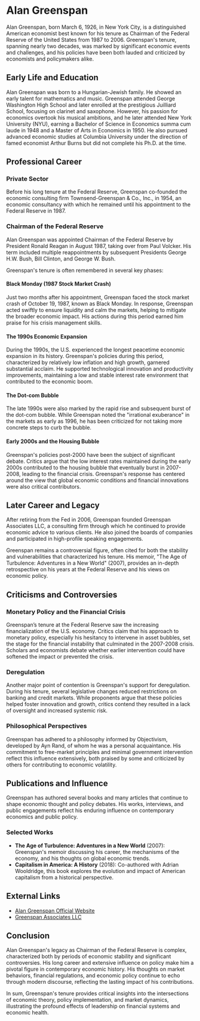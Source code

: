 # Alan Greenspan

Alan Greenspan, born March 6, 1926, in New York City, is a distinguished American economist best known for his tenure as Chairman of the Federal Reserve of the United States from 1987 to 2006. Greenspan's tenure, spanning nearly two decades, was marked by significant economic events and challenges, and his policies have been both lauded and criticized by economists and policymakers alike.

## Early Life and Education
Alan Greenspan was born to a Hungarian-Jewish family. He showed an early talent for mathematics and music. Greenspan attended George Washington High School and later enrolled at the prestigious Juilliard School, focusing on clarinet and saxophone. However, his passion for economics overtook his musical ambitions, and he later attended New York University (NYU), earning a Bachelor of Science in Economics summa cum laude in 1948 and a Master of Arts in Economics in 1950. He also pursued advanced economic studies at Columbia University under the direction of famed economist Arthur Burns but did not complete his Ph.D. at the time.

## Professional Career 

### Private Sector
Before his long tenure at the Federal Reserve, Greenspan co-founded the economic consulting firm Townsend-Greenspan & Co., Inc., in 1954, an economic consultancy with which he remained until his appointment to the Federal Reserve in 1987.

### Chairman of the Federal Reserve
Alan Greenspan was appointed Chairman of the Federal Reserve by President Ronald Reagan in August 1987, taking over from Paul Volcker. His term included multiple reappointments by subsequent Presidents George H.W. Bush, Bill Clinton, and George W. Bush. 

Greenspan's tenure is often remembered in several key phases:

#### Black Monday (1987 Stock Market Crash)
Just two months after his appointment, Greenspan faced the stock market crash of October 19, 1987, known as Black Monday. In response, Greenspan acted swiftly to ensure liquidity and calm the markets, helping to mitigate the broader economic impact. His actions during this period earned him praise for his crisis management skills.

#### The 1990s Economic Expansion  
During the 1990s, the U.S. experienced the longest peacetime economic expansion in its history. Greenspan's policies during this period, characterized by relatively low inflation and high growth, garnered substantial acclaim. He supported technological innovation and productivity improvements, maintaining a low and stable interest rate environment that contributed to the economic boom.

#### The Dot-com Bubble
The late 1990s were also marked by the rapid rise and subsequent burst of the dot-com bubble. While Greenspan noted the "irrational exuberance" in the markets as early as 1996, he has been criticized for not taking more concrete steps to curb the bubble.

#### Early 2000s and the Housing Bubble
Greenspan's policies post-2000 have been the subject of significant debate. Critics argue that the low interest rates maintained during the early 2000s contributed to the housing bubble that eventually burst in 2007-2008, leading to the financial crisis. Greenspan's response has centered around the view that global economic conditions and financial innovations were also critical contributors.

## Later Career and Legacy

After retiring from the Fed in 2006, Greenspan founded Greenspan Associates LLC, a consulting firm through which he continued to provide economic advice to various clients. He also joined the boards of companies and participated in high-profile speaking engagements.

Greenspan remains a controversial figure, often cited for both the stability and vulnerabilities that characterized his tenure. His memoir, "The Age of Turbulence: Adventures in a New World" (2007), provides an in-depth retrospective on his years at the Federal Reserve and his views on economic policy.

## Criticisms and Controversies

### Monetary Policy and the Financial Crisis
Greenspan’s tenure at the Federal Reserve saw the increasing financialization of the U.S. economy. Critics claim that his approach to monetary policy, especially his hesitancy to intervene in asset bubbles, set the stage for the financial instability that culminated in the 2007-2008 crisis. Scholars and economists debate whether earlier intervention could have softened the impact or prevented the crisis.

### Deregulation
Another major point of contention is Greenspan's support for deregulation. During his tenure, several legislative changes reduced restrictions on banking and credit markets. While proponents argue that these policies helped foster innovation and growth, critics contend they resulted in a lack of oversight and increased systemic risk.

### Philosophical Perspectives
Greenspan has adhered to a philosophy informed by Objectivism, developed by Ayn Rand, of whom he was a personal acquaintance. His commitment to free-market principles and minimal government intervention reflect this influence extensively, both praised by some and criticized by others for contributing to economic volatility.

## Publications and Influence

Greenspan has authored several books and many articles that continue to shape economic thought and policy debates. His works, interviews, and public engagements reflect his enduring influence on contemporary economics and public policy.

### Selected Works
- **The Age of Turbulence: Adventures in a New World** (2007): Greenspan's memoir discussing his career, the mechanisms of the economy, and his thoughts on global economic trends.
- **Capitalism in America: A History** (2018): Co-authored with Adrian Wooldridge, this book explores the evolution and impact of American capitalism from a historical perspective.

## External Links
- [Alan Greenspan Official Website](http://www.alandgreenspan.com/)
- [Greenspan Associates LLC](http://www.greenspanassociates.com/)

## Conclusion

Alan Greenspan's legacy as Chairman of the Federal Reserve is complex, characterized both by periods of economic stability and significant controversies. His long career and extensive influence on policy make him a pivotal figure in contemporary economic history. His thoughts on market behaviors, financial regulations, and economic policy continue to echo through modern discourse, reflecting the lasting impact of his contributions.

In sum, Greenspan's tenure provides critical insights into the intersections of economic theory, policy implementation, and market dynamics, illustrating the profound effects of leadership on financial systems and economic health.